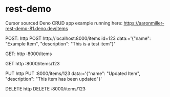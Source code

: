 # rest-demo
Cursor sourced Deno CRUD app
example running here: https://aaronmiller-rest-demo-81.deno.dev/items

POST:
http POST http://localhost:8000/items id=123 data:='{"name": "Example Item", "description": "This is a test item"}'

GET:
http :8000/items

GET
http :8000/items/123

PUT
http PUT :8000/items/123 data:='{"name": "Updated Item", "description": "This item has been updated"}'

DELETE
http DELETE :8000/items/123
